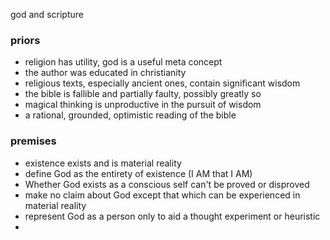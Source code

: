 god and scripture

### priors
* religion has utility, god is a useful meta concept
* the author was educated in christianity 
* religious texts, especially ancient ones, contain significant wisdom
* the bible is fallible and partially faulty, possibly greatly so
* magical thinking is unproductive in the pursuit of wisdom
* a rational, grounded, optimistic reading of the bible

### premises
* existence exists and is material reality
* define God as the entirety of existence (I AM that I AM)
* Whether God exists as a conscious self can't be proved or disproved
* make no claim about God except that which can be experienced in material reality
* represent God as a person only to aid a thought experiment or heuristic
* 
